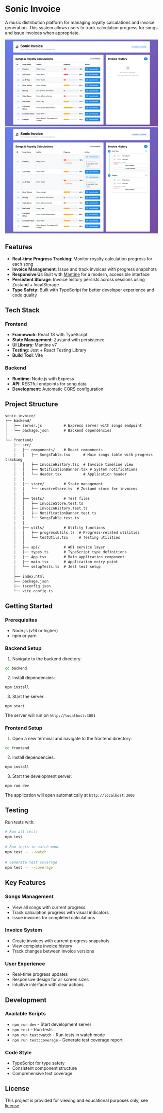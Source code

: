 # Sonic Invoice

A music distribution platform for managing royalty calculations and invoice generation. This system allows users to track calculation progress for songs and issue invoices when appropriate.

![Dashboard overview](./screenshots/dashboard_overview.png)
![Invoice history](./screenshots/invoice_history.png)

## Features

- **Real-time Progress Tracking**: Monitor royalty calculation progress for each song
- **Invoice Management**: Issue and track invoices with progress snapshots
- **Responsive UI**: Built with [Mantine](https://mantine.dev/) for a modern, accessible interface
- **Persistent Storage**: Invoice history persists across sessions using Zustand + localStorage
- **Type Safety**: Built with TypeScript for better developer experience and code quality

## Tech Stack

### Frontend
- **Framework**: React 18 with TypeScript
- **State Management**: Zustand with persistence
- **UI Library**: Mantine v7
- **Testing**: Jest + React Testing Library
- **Build Tool**: Vite

### Backend
- **Runtime**: Node.js with Express
- **API**: RESTful endpoints for song data
- **Development**: Automatic CORS configuration

## Project Structure

```
sonic-invoice/
├── backend/
│   ├── server.js          # Express server with songs endpoint
│   └── package.json       # Backend dependencies
│
└── frontend/
    ├── src/
    │   ├── components/    # React components
    │   │   ├── SongsTable.tsx      # Main songs table with progress tracking
    │   │   ├── InvoiceHistory.tsx  # Invoice timeline view
    │   │   ├── NotificationBanner.tsx # System notifications
    │   │   └── Header.tsx          # Application header
    │   │
    │   ├── store/         # State management
    │   │   └── invoiceStore.ts  # Zustand store for invoices
    │   │
    │   ├── tests/         # Test files
    │   │   ├── InvoiceStore.test.ts
    │   │   ├── InvoiceHistory.test.ts
    │   │   ├── NotificationBanner.test.ts
    │   │   └── SongsTable.test.ts
    │   │
    │   ├── utils/         # Utility functions
    │   │   ├── progressUtils.ts  # Progress-related utilities
    │   │   └── testUtils.tsx     # Testing utilities
    │   │
    │   ├── api/           # API service layer
    │   ├── types.ts       # TypeScript type definitions
    │   ├── App.tsx        # Main application component
    │   ├── main.tsx       # Application entry point
    │   └── setupTests.ts  # Jest test setup
    │
    ├── index.html
    ├── package.json
    ├── tsconfig.json
    └── vite.config.ts
```

## Getting Started

### Prerequisites
- Node.js (v16 or higher)
- npm or yarn

### Backend Setup

1. Navigate to the backend directory:
```bash
cd backend
```

2. Install dependencies:
```bash
npm install
```

3. Start the server:
```bash
npm start
```

The server will run on `http://localhost:3001`

### Frontend Setup

1. Open a new terminal and navigate to the frontend directory:
```bash
cd frontend
```

2. Install dependencies:
```bash
npm install
```

3. Start the development server:
```bash
npm run dev
```

The application will open automatically at `http://localhost:3000`

## Testing

Run tests with:
```bash
# Run all tests
npm test

# Run tests in watch mode
npm test -- --watch

# Generate test coverage
npm test -- --coverage
```

## Key Features

### Songs Management
- View all songs with current progress
- Track calculation progress with visual indicators
- Issue invoices for completed calculations

### Invoice System
- Create invoices with current progress snapshots
- View complete invoice history
- Track changes between invoice versions

### User Experience
- Real-time progress updates
- Responsive design for all screen sizes
- Intuitive interface with clear actions

## Development

### Available Scripts

- `npm run dev` - Start development server
- `npm test` - Run tests
- `npm run test:watch` - Run tests in watch mode
- `npm run test:coverage` - Generate test coverage report

### Code Style
- TypeScript for type safety
- Consistent component structure
- Comprehensive test coverage

## License

This project is provided for viewing and educational purposes only, see [license](https://github.com/panopticon5/sonic-invoice?tab=License-1-ov-file#readme).